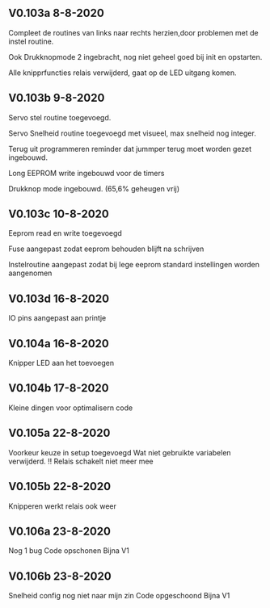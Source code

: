 ## V0.103a  8-8-2020

Compleet de routines van links naar rechts herzien,door problemen met de instel routine.

Ook Drukknopmode 2 ingebracht, nog niet geheel goed bij init en opstarten.

Alle knipprfuncties relais verwijderd, gaat  op de LED uitgang komen.

## V0.103b 9-8-2020

Servo stel routine toegevoegd.

Servo Snelheid routine toegevoegd met visueel, max snelheid nog integer.

Terug uit programmeren reminder dat jummper terug moet worden gezet ingebouwd.

Long EEPROM write ingebouwd voor de timers

Drukknop mode ingebouwd. (65,6% geheugen vrij)

## V0.103c 10-8-2020

Eeprom read en write toegevoegd

Fuse aangepast zodat eeprom behouden blijft na schrijven

Instelroutine aangepast zodat bij lege eeprom standard instellingen worden aangenomen

## V0.103d 16-8-2020

IO pins aangepast aan printje

## V0.104a 16-8-2020

Knipper LED aan het toevoegen

## V0.104b 17-8-2020

Kleine dingen voor optimalisern code

## V0.105a 22-8-2020

Voorkeur keuze in setup toegevoegd
Wat niet gebruikte variabelen verwijderd.
!! Relais schakelt niet meer mee

## V0.105b 22-8-2020

Knipperen werkt relais ook weer

## V0.106a 23-8-2020

Nog 1 bug
Code opschonen
Bijna V1

## V0.106b 23-8-2020
Snelheid config nog niet naar mijn zin
Code opgeschoond
Bijna V1





